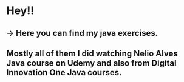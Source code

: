 # Hey!!
## -> Here you can find my java exercises.
## Mostly all of them I did watching Nelio Alves Java course on Udemy and also from Digital Innovation One Java courses.
